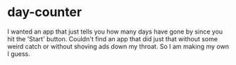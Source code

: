 # day-counter

I wanted an app that just tells you how many days have gone by since you hit the 'Start' button. Couldn't find an app that did just that without some weird catch or without shoving ads down my throat. So I am making my own I guess.
